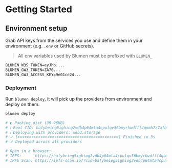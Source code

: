 # Getting Started

## Environment setup

Grab API keys from the services you use and define them in your environment (e.g. `.env` or GitHub secrets).

> All env variables used by Blumen must be prefixed with `BLUMEN_`

```txt
BLUMEN_W3S_TOKEN=eyJhb....
BLUMEN_GW3_TOKEN=ZA70...
BLUMEN_GW3_ACCESS_KEY=9e01ce24...
```

### Deployment

Run `blumen deploy`, it will pick up the providers from environment and deploy on them.

```sh
blumen deploy

# ◐ Packing dist (39.96KB)
# ℹ Root CID: bafybeieg5ighiog2vdb4p64mta4cpulqv56bmyrhwdfff4qomh7z7afbyy
# ℹ Deploying with providers: web3.storage
# ✓ [>>>>>>>>>>>>>>>>>>>>>>>>>>>>>>>>>>>>>>>>>>>>] Finished in 3s
# ✔ Deployed across all providers

# Open in a browser:
# IPFS:      https://bafybeieg5ighiog2vdb4p64mta4cpulqv56bmyrhwdfff4qomh7z7afbyy.ipfs.dweb.link
# IPFS Scan: https://ipfs-scan.io/?cid=bafybeieg5ighiog2vdb4p64mta4cpulqv56bmyrhwdfff4qomh7z7afbyy
```
